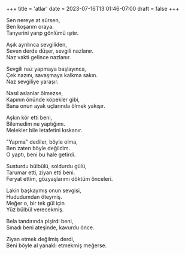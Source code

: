 +++
title = 'atlar'
date = 2023-07-16T13:01:46-07:00
draft = false
+++

Sen nereye at sürsen,\
Ben koşarım oraya.\
Tanyerini yarıp gönlümü ışıtır.

Aşık ayrılınca sevgiliden,\
Seven derde düşer, sevgili nazlanır.\
Naz vakti gelince nazlanır.

Sevgili naz yapmaya başlayınca,\
Çek nazını, savaşmaya kalkma sakın.\
Naz sevgiliye yaraşır.

Nasıl aslanlar ölmezse,\
Kapının önünde köpekler gibi,\
Bana onun ayak uçlarında ölmek yakışır.

Aşkın kör etti beni,\
Bilemedim ne yaptığımı.\
Melekler bile letafetini kıskanır.

"Yapma" dediler, böyle olma,\
Ben zaten böyle değildim.\
O yaptı, beni bu hale getirdi.

Susturdu bülbülü, soldurdu gülü,\
Tarumar etti, ziyan etti beni.\
Feryat ettim, gözyaşlarımı döktüm önceleri.

Lakin başkaymış onun sevgisi,\
Hududumdan öteymiş.\
Meğer o, bir tek gül için\
Yüz bülbül verecekmiş.

Bela tandırında pişirdi beni,\
Sınadı beni ateşinde, kavurdu önce.

Ziyan etmek değilmiş derdi,\
Beni böyle al yanaklı etmekmiş meğerse.
